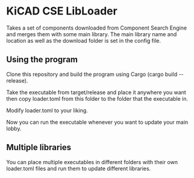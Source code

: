 # KiCAD CSE LibLoader

Takes a set of components downloaded from Component Search Engine and merges them with some main library. The main library name and location as well as the download folder is set in the config file.

## Using the program

Clone this repository and build the program using Cargo (cargo build --release).

Take the executable from target/release and place it anywhere you want then copy loader.toml from this folder to the folder that the executable in.

Modify loader.toml to your liking.

Now you can run the executable whenever you want to update your main lobby.

## Multiple libraries
You can place multiple executables in different folders with their own loader.toml files and run them to update different libraries.
